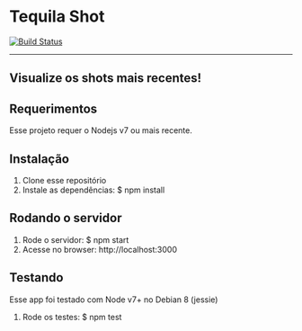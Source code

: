 Tequila Shot
=============
[![Build Status](https://travis-ci.org/l31rb4g/tequilashot.svg?branch=master)](https://travis-ci.org/l31rb4g/tequilashot)

----------
Visualize os shots mais recentes!
----------


Requerimentos
-----------
Esse projeto requer o Nodejs v7 ou mais recente.


Instalação
-----------
1. Clone esse repositório
2. Instale as dependências: $ npm install


Rodando o servidor
-----------
1. Rode o servidor: $ npm start
2. Acesse no browser: http://localhost:3000


Testando
-----------
Esse app foi testado com Node v7+ no Debian 8 (jessie)

1. Rode os testes: $ npm test

